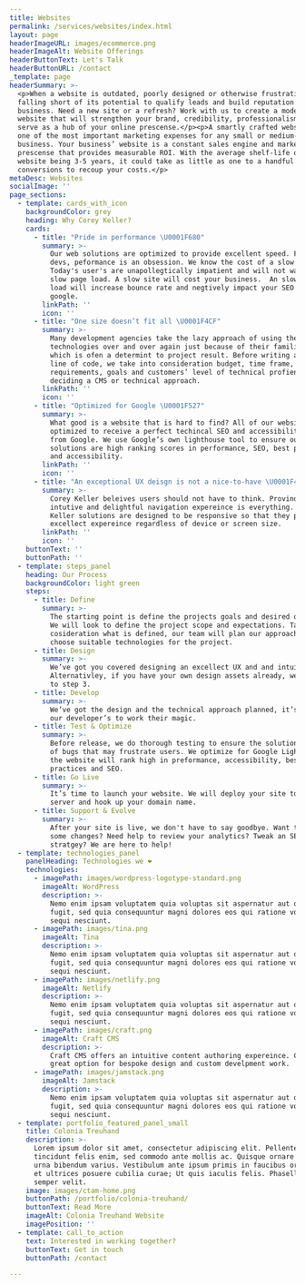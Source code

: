 ```yaml
---
title: Websites
permalink: /services/websites/index.html
layout: page
headerImageURL: images/ecommerce.png
headerImageAlt: Website Offerings
headerButtonText: Let's Talk
headerButtonURL: /contact
_template: page
headerSummary: >-
  <p>When a website is outdated, poorly designed or otherwise frustrating, it is
  falling short of its potential to qualify leads and build reputation for your
  business. Need a new site or a refresh? Work with us to create a modern
  website that will strengthen your brand, credibility, professionalism and
  serve as a hub of your online prescense.</p><p>A smartly crafted website is
  one of the most important marketing expenses for any small or medium-sized
  business. Your business’ website is a constant sales engine and marketing
  prescense that provides measurable ROI. With the average shelf-life of a
  website being 3-5 years, it could take as little as one to a handful of sales
  conversions to recoup your costs.</p>
metaDesc: Websites
socialImage: ''
page_sections:
  - template: cards_with_icon
    backgroundColor: grey
    heading: Why Corey Keller?
    cards:
      - title: "Pride in performance \U0001F680"
        summary: >-
          Our web solutions are optimized to provide excellent speed. For our
          devs, peformance is an obsession. We know the cost of a slow website.
          Today's user's are unapollegtically impatient and will not wait for a
          slow page load. A slow site will cost your business.  An slow page
          load will increase bounce rate and negtively impact your SEO score in
          google.
        linkPath: ''
        icon: ''
      - title: "One size doesn’t fit all \U0001F4CF"
        summary: >-
          Many development agencies take the lazy approach of using the same
          technologies over and over again just because of their familiarity
          which is ofen a determint to project result. Before writing a single
          line of code, we take into consideration budget, time frame,
          requirements, goals and customers’ level of technical profiency before
          deciding a CMS or technical approach.
        linkPath: ''
        icon: ''
      - title: "Optimized for Google \U0001F527"
        summary: >-
          What good is a website that is hard to find? All of our websites are
          optimized to receive a perfect techincal SEO and accessibility score
          from Google. We use Google’s own lighthouse tool to ensure our
          solutions are high ranking scores in performance, SEO, best practices
          and accessibility. 
        linkPath: ''
        icon: ''
      - title: "An exceptional UX deisgn is not a nice-to-have \U0001F4F2"
        summary: >-
          Corey Keller beleives users should not have to think. Provinding an
          intutive and delightful navigation expereince is everything. All Corey
          Keller solutions are designed to be responsive so that they provide an
          excellect expereince regardless of device or screen size.
        linkPath: ''
        icon: ''
    buttonText: ''
    buttonPath: ''
  - template: steps_panel
    heading: Our Process
    backgroundColor: light green
    steps:
      - title: Define
        summary: >-
          The starting point is define the projects goals and desired outcomes.
          We will look to define the project scope and expectations. Taking into
          cosideration what is defined, our team will plan our approach and
          choose suitable technologies for the project.
      - title: Design
        summary: >-
          We’ve got you covered designing an excellect UX and and intuitive UI.
          Alternativley, if you have your own design assets already, we can skip
          to step 3.
      - title: Develop
        summary: >-
          We’ve got the design and the technical approach planned, it’s time for
          our developer’s to work their magic.
      - title: Test & Optimize
        summary: >-
          Before release, we do thorough testing to ensure the solution is free
          of bugs that may frustrate users. We optimize for Google Lighthouse so
          the website will rank high in preformance, accessibility, best
          practices and SEO.
      - title: Go Live
        summary: >-
          It’s time to launch your website. We will deploy your site to the live
          server and hook up your domain name.
      - title: Support & Evolve
        summary: >-
          After your site is live, we don't have to say goodbye. Want to make
          some changes? Need help to review your analytics? Tweak an SEO
          stratgey? We are here to help!
  - template: technologies_panel
    panelHeading: Technologies we ❤️
    technologies:
      - imagePath: images/wordpress-logotype-standard.png
        imageAlt: WordPress
        description: >-
          Nemo enim ipsam voluptatem quia voluptas sit aspernatur aut odit aut
          fugit, sed quia consequuntur magni dolores eos qui ratione voluptatem
          sequi nesciunt.
      - imagePath: images/tina.png
        imageAlt: Tina
        description: >-
          Nemo enim ipsam voluptatem quia voluptas sit aspernatur aut odit aut
          fugit, sed quia consequuntur magni dolores eos qui ratione voluptatem
          sequi nesciunt.
      - imagePath: images/netlify.png
        imageAlt: Netlify
        description: >-
          Nemo enim ipsam voluptatem quia voluptas sit aspernatur aut odit aut
          fugit, sed quia consequuntur magni dolores eos qui ratione voluptatem
          sequi nesciunt.
      - imagePath: images/craft.png
        imageAlt: Craft CMS
        description: >-
          Craft CMS offers an intuitive content authoring expereince. Craft is a
          great option for bespoke design and custom develpment work.
      - imagePath: images/jamstack.png
        imageAlt: Jamstack
        description: >-
          Nemo enim ipsam voluptatem quia voluptas sit aspernatur aut odit aut
          fugit, sed quia consequuntur magni dolores eos qui ratione voluptatem
          sequi nesciunt.
  - template: portfolio_featured_panel_small
    title: Colonia Treuhand
    description: >-
      Lorem ipsum dolor sit amet, consectetur adipiscing elit. Pellentesque
      tincidunt felis enim, sed commodo ante mollis ac. Quisque ornare enim nec
      urna bibendum varius. Vestibulum ante ipsum primis in faucibus orci luctus
      et ultrices posuere cubilia curae; Ut quis iaculis felis. Phasellus luctus
      semper velit.
    image: images/ctam-home.png
    buttonPath: /portfolio/colonia-treuhand/
    buttonText: Read More
    imageAlt: Colonia Treuhand Website
    imagePosition: ''
  - template: call_to_action
    text: Interested in working together?
    buttonText: Get in touch
    buttonPath: /contact

---
```



















